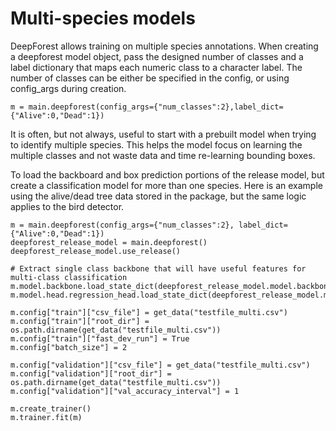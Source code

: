 # Multi-species models

DeepForest allows training on multiple species annotations.
When creating a deepforest model object, pass the designed number of classes and a label dictionary that maps each numeric class to a character label. The number of classes can be either be specified in the config, or using config_args during creation.

```
m = main.deepforest(config_args={"num_classes":2},label_dict={"Alive":0,"Dead":1})
```

It is often, but not always, useful to start with a prebuilt model when trying to identify multiple species. This helps the model focus on learning the multiple classes and not waste data and time re-learning bounding boxes.

To load the backboard and box prediction portions of the release model, but create a classification model for more than one species.
Here is an example using the alive/dead tree data stored in the package, but the same logic applies to the bird detector. 

```
m = main.deepforest(config_args={"num_classes":2}, label_dict={"Alive":0,"Dead":1})
deepforest_release_model = main.deepforest()
deepforest_release_model.use_release()

# Extract single class backbone that will have useful features for multi-class classification
m.model.backbone.load_state_dict(deepforest_release_model.model.backbone.state_dict())
m.model.head.regression_head.load_state_dict(deepforest_release_model.model.head.regression_head.state_dict())

m.config["train"]["csv_file"] = get_data("testfile_multi.csv") 
m.config["train"]["root_dir"] = os.path.dirname(get_data("testfile_multi.csv"))
m.config["train"]["fast_dev_run"] = True
m.config["batch_size"] = 2
    
m.config["validation"]["csv_file"] = get_data("testfile_multi.csv") 
m.config["validation"]["root_dir"] = os.path.dirname(get_data("testfile_multi.csv"))
m.config["validation"]["val_accuracy_interval"] = 1

m.create_trainer()
m.trainer.fit(m)
```

